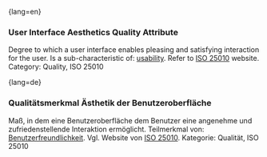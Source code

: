 {lang=en}
### User Interface Aesthetics Quality Attribute
Degree to which a user interface enables pleasing and satisfying interaction for the user.
Is a sub-characteristic of: [usability](#term-usability-quality-attribute).
Refer to [ISO 25010](http://iso25000.com/index.php/en/iso-25000-standards/iso-25010) website.
Category: Quality, ISO 25010

{lang=de}
### Qualitätsmerkmal Ästhetik der Benutzeroberfläche

Maß, in dem eine Benutzeroberfläche dem Benutzer eine angenehme und
zufriedenstellende Interaktion ermöglicht. Teilmerkmal von:
[Benutzerfreundlichkeit](#qualitätsmerkmal-benutzerfreundlichkeit).
Vgl. Website von [ISO
25010](http://iso25000.com/index.php/en/iso-25000-standards/iso-25010).
Kategorie: Qualität, ISO 25010


